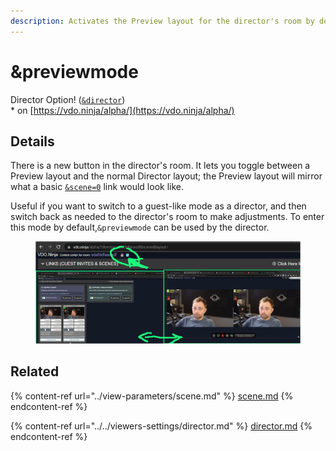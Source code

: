 ```yaml
---
description: Activates the Preview layout for the director's room by default
---
```


# \&previewmode

Director Option! ([`&director`](../../viewers-settings/director.md))\
\* on [https://vdo.ninja/alpha/](https://vdo.ninja/alpha/)

## Details

There is a new button in the director's room. It lets you toggle between a Preview layout and the normal Director layout; the Preview layout will mirror what a basic [`&scene=0`](../view-parameters/scene.md) link would look like.

Useful if you want to switch to a guest-like mode as a director, and then switch back as needed to the director's room to make adjustments. To enter this mode by default,`&previewmode` can be used by the director.

<figure><img src="../../.gitbook/assets/image (1) (2).png" alt=""><figcaption></figcaption></figure>

## Related

{% content-ref url="../view-parameters/scene.md" %}
[scene.md](../view-parameters/scene.md)
{% endcontent-ref %}

{% content-ref url="../../viewers-settings/director.md" %}
[director.md](../../viewers-settings/director.md)
{% endcontent-ref %}
